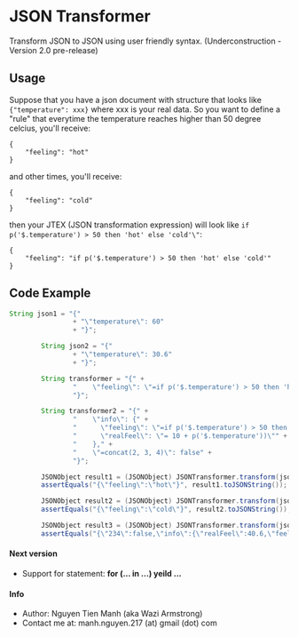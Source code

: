 # JSON Transformer
Transform JSON to JSON using user friendly syntax.
(Underconstruction - Version 2.0 pre-release)
## Usage
Suppose that you have a json document with structure that looks like `{"temperature": xxx}` where xxx is your real data.
So you want to define a "rule" that everytime the temperature reaches higher than 50 degree celcius, you'll receive:
```
{
    "feeling": "hot"
}
```
and other times, you'll receive:
```
{
    "feeling": "cold"
}
```
then your JTEX (JSON transformation expression) will look like `if p('$.temperature') > 50 then 'hot' else 'cold'\"`:
```
{
    "feeling": "if p('$.temperature') > 50 then 'hot' else 'cold'"
}
```
## Code Example
```java
String json1 = "{"
				+ "\"temperature\": 60"
				+ "}";

		String json2 = "{"
				+ "\"temperature\": 30.6"
				+ "}";

		String transformer = "{" +
				"    \"feeling\": \"=if p('$.temperature') > 50 then 'hot' else 'cold'\"" +
				"}";

		String transformer2 = "{" +
				"    \"info\": {" +
				"      \"feeling\": \"=if p('$.temperature') > 50 then 'hot' else 'cold'\"," +
				"      \"realFeel\": \"= 10 + p('$.temperature'))\"" +
				"    }," +
				"    \"=concat(2, 3, 4)\": false" +
				"}";

		JSONObject result1 = (JSONObject) JSONTransformer.transform(json1, transformer);
		assertEquals("{\"feeling\":\"hot\"}", result1.toJSONString());

		JSONObject result2 = (JSONObject) JSONTransformer.transform(json2, transformer);
		assertEquals("{\"feeling\":\"cold\"}", result2.toJSONString());

		JSONObject result3 = (JSONObject) JSONTransformer.transform(json2, transformer2);
		assertEquals("{\"234\":false,\"info\":{\"realFeel\":40.6,\"feeling\":\"cold\"}}", result3.toJSONString());
```
#### Next version
- Support for statement: **for (... in ...) yeild ...**

#### Info
- Author: Nguyen Tien Manh (aka Wazi Armstrong)
- Contact me at: manh.nguyen.217 (at) gmail (dot) com
